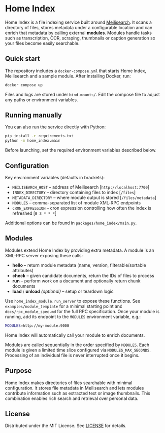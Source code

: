 # Home Index

Home Index is a file indexing service built around [Meilisearch](https://www.meilisearch.com/). It scans a directory of files, stores metadata under a configurable location and can enrich that metadata by calling external **modules**. Modules handle tasks such as transcription, OCR, scraping, thumbnails or caption generation so your files become easily searchable.

## Quick start

The repository includes a `docker-compose.yml` that starts Home Index, Meilisearch and a sample module. After installing Docker, run:

```bash
docker compose up
```

Files and logs are stored under `bind-mounts/`. Edit the compose file to adjust any paths or environment variables.

## Running manually

You can also run the service directly with Python:

```bash
pip install -r requirements.txt
python -m home_index.main
```

Before launching, set the required environment variables described below.

## Configuration

Key environment variables (defaults in brackets):

- `MEILISEARCH_HOST` – address of Meilisearch [`http://localhost:7700`]
- `INDEX_DIRECTORY` – directory containing files to index [`/files`]
- `METADATA_DIRECTORY` – where module output is stored [`/files/metadata`]
- `MODULES` – comma-separated list of module XML‑RPC endpoints
- `CRON_EXPRESSION` – cron expression controlling how often the index is refreshed [`0 3 * * *`]

Additional options can be found in `packages/home_index/main.py`.

## Modules

Modules extend Home Index by providing extra metadata. A module is an XML‑RPC server exposing these calls:

- **hello** – return module metadata (name, version, filterable/sortable attributes)
- **check** – given candidate documents, return the IDs of files to process
- **run** – perform work on a document and optionally return chunk documents
- **load** / **unload** *(optional)* – setup or teardown logic

Use `home_index_module.run_server` to expose these functions. See `examples/module_template` for a minimal starting point and `docs/rpc_module_spec.md` for the full RPC specification. Once your module is running, add its endpoint to the `MODULES` environment variable, e.g.:

```bash
MODULES=http://my-module:9000
```

Home Index will automatically call your module to enrich documents.

Modules are called sequentially in the order specified by `MODULES`. Each module is given a limited time slice configured via `MODULES_MAX_SECONDS`. Processing of an individual file is never interrupted once it begins.

## Purpose

Home Index makes directories of files searchable with minimal configuration. It stores file metadata in Meilisearch and lets modules contribute information such as extracted text or image thumbnails. This combination enables rich search and retrieval over personal data.

## License

Distributed under the MIT License. See [LICENSE](LICENSE) for details.
